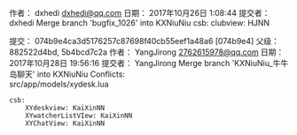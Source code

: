 作者： dxhedi <dxhedi@qq.com>
日期： 2017年10月26日 1:08:44
提交者： dxhedi
Merge branch 'bugfix_1026' into KXNiuNiu
    csb: clubview: HJNN


提交： 074b9e4ca3d5176257c87698f40cb55eef1a48a6 [074b9e4]
父级： 882522d4bd, 5b4bcd7c2a
作者： YangJirong <2762615978@qq.com>
日期： 2017年10月28日 19:56:16
提交者： YangJirong
Merge branch 'KXNiuNiu_牛牛岛聊天' into KXNiuNiu
    Conflicts:	
    src/app/models/xydesk.lua

    csb:
        XYdeskview: KaiXinNN
        XYwatcherListVIew: KaiXinNN
        XYChatView: KaiXinNN

